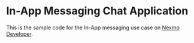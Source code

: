 # In-App Messaging Chat Application

This is the sample code for the In-App messaging use case on [Nexmo Developer](https://developer.nexmo.com).
